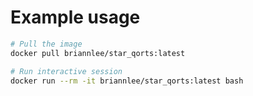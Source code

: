 
# Example usage

```bash
# Pull the image
docker pull briannlee/star_qorts:latest

# Run interactive session
docker run --rm -it briannlee/star_qorts:latest bash
```